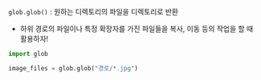 `glob.glob()` : 원하는 디렉토리의 파일을 디렉토리로 반환

- 하위 경로의 파일이나 특정 확장자를 가진 파일들을 복사, 이동 등의 작업을 할 때 활용하자!

```python
import glob

image_files = glob.glob("경로/*.jpg")
```
